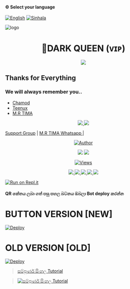 #### © Select your language
  [![English](https://img.shields.io/badge/Select-English-red.svg)](https://github.com/ChamodKeshan/Hashzi-X/blob/main/README-SI.md)
  [![Sinhala](https://img.shields.io/badge/Select-Sinhala-green.svg)](https://github.com/ChamodKeshan/Hashzi-X)
    
</a>          


</a>

![logo](file:///C:/Users/IPK%20computers/Pictures/Saved%20Pictures/1.jpg.jpg)
<h1 align="center"><b> 🧚DARK QUEEN (ᴠɪᴘ) </b></h1>

</a>
             
<p align="center">
  <img src="https://readme-typing-svg.herokuapp.com/?lines=Welcome+to+Dark+Queen&font=Fira%20Code&center=true&width=380&height=50">



## Thanks for Everything 
### We will always remember you..

- [Chamod](https://github.com/ChamodKeshan)
- [Teenux](https://github.com/xneon2)
- [M.R TIMA](https://github.com/timashabudd)

<p align="center">
  <a href="https://github.com/timashabudd/Dark-Queen/fork">
    <img src="https://img.shields.io/github/forks/timashabudd/Dark Queen?label=Fork&style=social">
    
  </a>
  <a href="https://github.com/timashabudd/Dark-Queen/stargazers">
    <img src="https://img.shields.io/github/stars/timashabudd/Dark Queen?style=social">
  </a>

</p>


   <a href="https://chat.whatsapp.com/ESgq5ThSobg4ZGD4pLAGf4">Support Group</a> |
   <a href="https://Wa.me/+947868257">M.R TIMA Whatsapp </a> |
   </a>    
        
  <p align="center">
<a href="https://chat.whatsapp.com/ESgq5ThSobg4ZGD4pLAGf4"><img title="Author" src="https://img.shields.io/badge/BOT-HELPING-GROUP-/JulieMwol?color=blue&style=for-the-badge&logo=whatsapp"></a>
</p>
   </a>
</p>
<p align="center">
  <a href="https://github.com/timashabudd/Dark-Queen">
    <img src="https://img.shields.io/docker/pulls/fusuf/whatsasena?style=flat-square"/></a>
  
  </a>
  <a href="https://github.com/timashabudd/Dark-Queen">
    <img src="https://img.shields.io/docker/image-size/fusuf/whatsasena?style=flat-square">
    
  </a>
</p>

<p align="center">
  <a href="https://github.com/timashabudd/Dark-Queen">
    <img src="https://hits.seeyoufarm.com/api/count/incr/badge.svg?url=https%3A%2F%2Fgithub.com%2Fxneon2%2FHashzi-X&count_bg=%2379C83D&title_bg=%23555555&icon=gitpod.svg&icon_color=%23E7E7E7&title=Views&edge_flat=false" alt="Views"/></a>
  
  
    
  </a>
</p>

<p align="center">
  <a href="https://github.com/timashabudd/Dark-Queen">
    <img src="https://img.shields.io/github/repo-size/ChamodKeshan/Hashzi-X?color=purple&label=Repo%20Boyutu&style=plastic">

  </a>
  <a href="https://github.com/phaticusthiccy/WhatsAsenaDuplicated/blob/master/LICENSE">
    <img src="https://img.shields.io/github/license/ChamodKeshan/Hashzi-X?color=purple&label=License&style=plastic">

  </a>
  <a href="https://github.com/timashabudd/Dark-Queen">
    <img src="https://img.shields.io/github/languages/top/ChamodKeshan/Hashzi-X?color=purple&label=Javascript&style=plastic">

  </a>
  <a href="https://github.com/timashabudd">
    <img src="https://img.shields.io/static/v1?label=Author&message=M.R TIMA%20&color=purple&style=plastic">

  </a>
  <a href="https://wa.me/94773585511">
    <img src="https://img.shields.io/badge/Contact%20Me%20On%20Whatsapp-M.R TIMA20%20-purple&style=plastic">

  </a>
</p>



[![Run on Repl.it](https://repl.it/badge/github/quiec/whatsasena)](https://replit.com/@tenuh/Alexa?v=1)




#### QR කේතය ලබා ගත් පසු පහල බටනය ඔබලා Bot deploy කරන්න

# BUTTON VERSION [NEW]

[![Deploy](https://www.herokucdn.com/deploy/button.svg)](https://heroku.com/deploy?template=https://github.com/timashabudd/Dark-Queen)

# OLD VERSION [OLD]

[![Deploy](https://www.herokucdn.com/deploy/button.svg)](https://heroku.com/deploy?template=https://github.com/Kavindya-X/Hashzi-X)

> [සම්පූර්ණ සිංහල Tutorial](https://www.youtube.com/watch?v=mcEeIspWOpY&ab_channel=UC8yo_BwOJs9cLfYVHewPC6Q)

> [![සම්පූර්ණ සිංහල Tutorial](https://img.youtube.com/vi/mcEeIspWOpY/0.jpg)](https://www.youtube.com/watch?v=mcEeIspWOpY)


